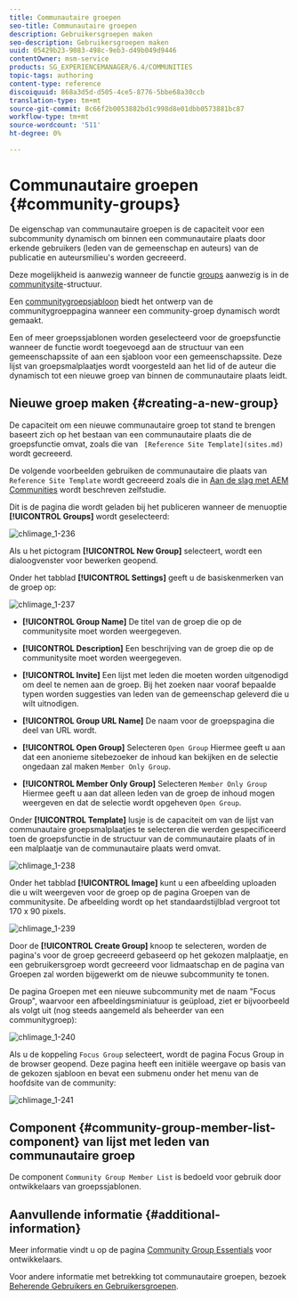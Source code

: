 ```yaml
---
title: Communautaire groepen
seo-title: Communautaire groepen
description: Gebruikersgroepen maken
seo-description: Gebruikersgroepen maken
uuid: 05429b23-9083-498c-9eb3-d49b049d9446
contentOwner: msm-service
products: SG_EXPERIENCEMANAGER/6.4/COMMUNITIES
topic-tags: authoring
content-type: reference
discoiquuid: 868a3d5d-d505-4ce5-8776-5bbe68a30ccb
translation-type: tm+mt
source-git-commit: 8c66f2b0053882bd1c998d8e01dbb0573881bc87
workflow-type: tm+mt
source-wordcount: '511'
ht-degree: 0%

---
```



# Communautaire groepen {#community-groups}

De eigenschap van communautaire groepen is de capaciteit voor een subcommunity dynamisch om binnen een communautaire plaats door erkende gebruikers (leden van de gemeenschap en auteurs) van de publicatie en auteursmilieu&#39;s worden gecreeerd.

Deze mogelijkheid is aanwezig wanneer de functie [groups](functions.md#groups-function) aanwezig is in de [communitysite](sites-console.md)-structuur.

Een [communitygroepsjabloon](tools-groups.md) biedt het ontwerp van de communitygroeppagina wanneer een community-groep dynamisch wordt gemaakt.

Een of meer groepssjablonen worden geselecteerd voor de groepsfunctie wanneer de functie wordt toegevoegd aan de structuur van een gemeenschapssite of aan een sjabloon voor een gemeenschapssite. Deze lijst van groepsmalplaatjes wordt voorgesteld aan het lid of de auteur die dynamisch tot een nieuwe groep van binnen de communautaire plaats leidt.

## Nieuwe groep maken {#creating-a-new-group}

De capaciteit om een nieuwe communautaire groep tot stand te brengen baseert zich op het bestaan van een communautaire plaats die de groepsfunctie omvat, zoals die van ` [Reference Site Template](sites.md)` wordt gecreeerd.

De volgende voorbeelden gebruiken de communautaire die plaats van `Reference Site Template` wordt gecreeerd zoals die in [Aan de slag met AEM Communities](getting-started.md) wordt beschreven zelfstudie.

Dit is de pagina die wordt geladen bij het publiceren wanneer de menuoptie **[!UICONTROL Groups]** wordt geselecteerd:

![chlimage_1-236](assets/chlimage_1-236.png)

Als u het pictogram **[!UICONTROL New Group]** selecteert, wordt een dialoogvenster voor bewerken geopend.

Onder het tabblad **[!UICONTROL Settings]** geeft u de basiskenmerken van de groep op:

![chlimage_1-237](assets/chlimage_1-237.png)

* **[!UICONTROL Group Name]**
De titel van de groep die op de communitysite moet worden weergegeven.

* **[!UICONTROL Description]**
Een beschrijving van de groep die op de communitysite moet worden weergegeven.

* **[!UICONTROL Invite]**
Een lijst met leden die moeten worden uitgenodigd om deel te nemen aan de groep. Bij het zoeken naar vooraf bepaalde typen worden suggesties van leden van de gemeenschap geleverd die u wilt uitnodigen.

* **[!UICONTROL Group URL Name]**
De naam voor de groepspagina die deel van URL wordt.

* **[!UICONTROL Open Group]**
Selecteren 
`Open Group` Hiermee geeft u aan dat een anonieme sitebezoeker de inhoud kan bekijken en de selectie ongedaan zal maken  `Member Only Group`.

* **[!UICONTROL Member Only Group]**
Selecteren 
`Member Only Group` Hiermee geeft u aan dat alleen leden van de groep de inhoud mogen weergeven en dat de selectie wordt opgeheven  `Open Group`.

Onder **[!UICONTROL Template]** lusje is de capaciteit om van de lijst van communautaire groepsmalplaatjes te selecteren die werden gespecificeerd toen de groepsfunctie in de structuur van de communautaire plaats of in een malplaatje van de communautaire plaats werd omvat.

![chlimage_1-238](assets/chlimage_1-238.png)

Onder het tabblad **[!UICONTROL Image]** kunt u een afbeelding uploaden die u wilt weergeven voor de groep op de pagina Groepen van de communitysite. De afbeelding wordt op het standaardstijlblad vergroot tot 170 x 90 pixels.

![chlimage_1-239](assets/chlimage_1-239.png)

Door de **[!UICONTROL Create Group]** knoop te selecteren, worden de pagina&#39;s voor de groep gecreeerd gebaseerd op het gekozen malplaatje, en een gebruikersgroep wordt gecreeerd voor lidmaatschap en de pagina van Groepen zal worden bijgewerkt om de nieuwe subcommunity te tonen.

De pagina Groepen met een nieuwe subcommunity met de naam &quot;Focus Group&quot;, waarvoor een afbeeldingsminiatuur is geüpload, ziet er bijvoorbeeld als volgt uit (nog steeds aangemeld als beheerder van een communitygroep):

![chlimage_1-240](assets/chlimage_1-240.png)

Als u de koppeling `Focus Group` selecteert, wordt de pagina Focus Group in de browser geopend. Deze pagina heeft een initiële weergave op basis van de gekozen sjabloon en bevat een submenu onder het menu van de hoofdsite van de community:

![chlimage_1-241](assets/chlimage_1-241.png)

## Component {#community-group-member-list-component} van lijst met leden van communautaire groep

De component `Community Group Member List` is bedoeld voor gebruik door ontwikkelaars van groepssjablonen.

## Aanvullende informatie {#additional-information}

Meer informatie vindt u op de pagina [Community Group Essentials](essentials-groups.md) voor ontwikkelaars.

Voor andere informatie met betrekking tot communautaire groepen, bezoek [Beherende Gebruikers en Gebruikersgroepen](users.md).
